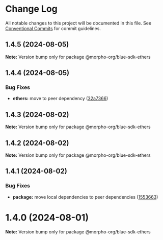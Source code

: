 # Change Log

All notable changes to this project will be documented in this file.
See [Conventional Commits](https://conventionalcommits.org) for commit guidelines.

## 1.4.5 (2024-08-05)

**Note:** Version bump only for package @morpho-org/blue-sdk-ethers

## 1.4.4 (2024-08-05)

### Bug Fixes

* **ethers:** move to peer dependency ([32a7366](https://github.com/morpho-org/sdks/commit/32a7366e2a83a6a98bb0be69fc9d88f650174bf7))

## 1.4.3 (2024-08-02)

**Note:** Version bump only for package @morpho-org/blue-sdk-ethers

## 1.4.2 (2024-08-02)

**Note:** Version bump only for package @morpho-org/blue-sdk-ethers

## 1.4.1 (2024-08-02)

### Bug Fixes

* **package:** move local dependencies to peer dependencies ([1553663](https://github.com/morpho-org/sdks/commit/15536638c4564743b9d96de17b34739346b3b3e0))

# 1.4.0 (2024-08-01)

**Note:** Version bump only for package @morpho-org/blue-sdk-ethers
